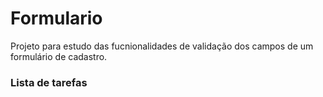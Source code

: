 # Formulario

Projeto para estudo das fucnionalidades de validação dos campos de um formulário de cadastro. 

### Lista de tarefas




